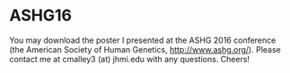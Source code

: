 # ASHG16

You may download the poster I presented at the ASHG 2016 conference (the American Society of Human Genetics, http://www.ashg.org/). Please contact me at cmalley3 (at) jhmi.edu with any questions. Cheers!
